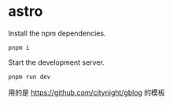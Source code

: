 # astro

Install the npm dependencies.

```
pnpm i
```

Start the development server.

```
pnpm run dev
```

用的是 <https://github.com/citynight/gblog> 的模板
